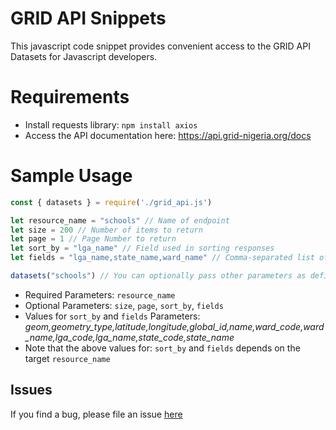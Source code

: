 # GRID API Snippets
This javascript code snippet provides convenient access to the GRID API Datasets for Javascript developers.
# Requirements
- Install requests library: `npm install axios`
- Access the API documentation here: https://api.grid-nigeria.org/docs

# Sample Usage

```javascript
const { datasets } = require('./grid_api.js')

let resource_name = "schools" // Name of endpoint
let size = 200 // Number of items to return
let page = 1 // Page Number to return
let sort_by = "lga_name" // Field used in sorting responses
let fields = "lga_name,state_name,ward_name" // Comma-separated list of fields (No space)

datasets("schools") // You can optionally pass other parameters as defined above
```
* Required Parameters: `resource_name`
* Optional Parameters: `size`, `page`, `sort_by`, `fields`
* Values for `sort_by` and `fields` Parameters: *geom,geometry_type,latitude,longitude,global_id,name,ward_code,ward_name,lga_code,lga_name,state_code,state_name*
* Note that the above values for: `sort_by` and `fields` depends on the target `resource_name`

## Issues
If you find a bug, please file an issue [here](https://github.com/eHealthAfrica/grid-hackathon/issues)